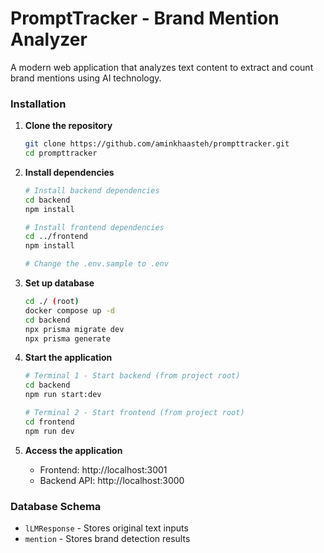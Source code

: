 # PromptTracker - Brand Mention Analyzer

A modern web application that analyzes text content to extract and count brand mentions using AI technology.

### Installation

1. **Clone the repository**
   ```bash
   git clone https://github.com/aminkhaasteh/prompttracker.git
   cd prompttracker
   ```

2. **Install dependencies**
   ```bash
   # Install backend dependencies
   cd backend
   npm install
   
   # Install frontend dependencies
   cd ../frontend
   npm install

   # Change the .env.sample to .env

   ```

4. **Set up database**
   ```bash
   cd ./ (root)
   docker compose up -d
   cd backend
   npx prisma migrate dev
   npx prisma generate
   ```

5. **Start the application**
   ```bash
   # Terminal 1 - Start backend (from project root)
   cd backend
   npm run start:dev
   
   # Terminal 2 - Start frontend (from project root)
   cd frontend
   npm run dev
   ```

6. **Access the application**
   - Frontend: http://localhost:3001
   - Backend API: http://localhost:3000


### Database Schema
- `lLMResponse` - Stores original text inputs
- `mention` - Stores brand detection results
